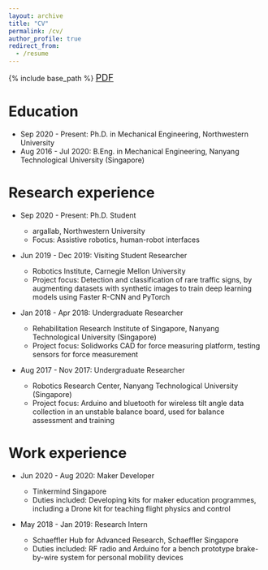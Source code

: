 ```yaml
---
layout: archive
title: "CV"
permalink: /cv/
author_profile: true
redirect_from:
  - /resume
---
```

{% include base_path %} <a href="https://larisaycl.github.io/files/larisaloke_cv.pdf"><font size="4">PDF</font></a>

Education
======
* Sep 2020 - Present: Ph.D. in Mechanical Engineering, Northwestern University
* Aug 2016 - Jul 2020: B.Eng. in Mechanical Engineering, Nanyang Technological University (Singapore)


Research experience
======
* Sep 2020 - Present: Ph.D. Student
  * argallab, Northwestern University
  * Focus: Assistive robotics, human-robot interfaces

* Jun 2019 - Dec 2019: Visiting Student Researcher
  * Robotics Institute, Carnegie Mellon University
  * Project focus: Detection and classification of rare traffic signs, by augmenting datasets with synthetic images to train deep learning models using Faster R-CNN and PyTorch
  <!-- * Supervisors: Dr John M. Dolan, Dr Christoph Mertz -->

* Jan 2018 - Apr 2018: Undergraduate Researcher
  * Rehabilitation Research Institute of Singapore, Nanyang Technological University (Singapore)
  * Project focus: Solidworks CAD for force measuring platform, testing sensors for force measurement
  <!-- * Supervisor: Assoc Prof Ang Wei Tech -->

* Aug 2017 - Nov 2017: Undergraduate Researcher
  * Robotics Research Center, Nanyang Technological University (Singapore)
  * Project focus: Arduino and bluetooth for wireless tilt angle data collection in an unstable balance board, used for balance assessment and training
  <!-- * Supervisor: Assoc Prof Ang Wei Tech -->

Work experience
======
* Jun 2020 - Aug 2020: Maker Developer
  * Tinkermind Singapore
  * Duties included: Developing kits for maker education programmes, including a Drone kit for teaching flight physics and control
  <!-- * Supervisor: Ismail Khamis -->

* May 2018 - Jan 2019: Research Intern
  * Schaeffler Hub for Advanced Research, Schaeffler Singapore
  * Duties included: RF radio and Arduino for a bench prototype brake-by-wire system for personal mobility devices
  <!-- * Supervisors: Dr Marcel Ph. Mayer -->


  
<!-- Skills
======
* Skill 1
* Skill 2
  * Sub-skill 2.1
  * Sub-skill 2.2
  * Sub-skill 2.3
* Skill 3
   -->